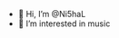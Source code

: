 - 👋 Hi, I’m @Ni5haL
- 👀 I’m interested in music 


<!---
Ni5haL/Ni5haL is a ✨ special ✨ repository because its `README.md` (this file) appears on your GitHub profile.
You can click the Preview link to take a look at your changes.
--->
